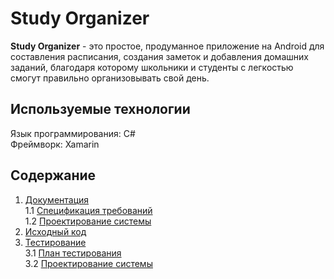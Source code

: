 # Study Organizer
**Study Organizer** - это простое, продуманное приложение на Android для составления расписания, создания заметок и добавления домашних заданий, благодаря которому школьники и студенты с легкостью смогут правильно организовывать свой день. 

## Используемые технологии

Язык программирования: C#  
Фреймворк: Xamarin


## Содержание

1. [Документация](https://github.com/BrushkouMatvey/Study-Organizer/tree/master/docs)  
1.1 [Спецификация требований](https://github.com/BrushkouMatvey/Study-Organizer/blob/master/docs/Requirements/Requirements.md)   
1.2 [Проектирование системы](https://github.com/BrushkouMatvey/Study-Organizer/tree/master/docs/System_design)   
2. [Исходный код](https://github.com/BrushkouMatvey/Study-Organizer/tree/master/src/src)
3. [Тестирование]()  
3.1 [План тестирования](https://github.com/BrushkouMatvey/Study-Organizer/blob/master/docs/Testing/Test%20plan.md)       
3.2 [Проектирование системы](https://github.com/BrushkouMatvey/Study-Organizer/blob/master/docs/Testing/Test%20result.md) 
